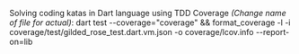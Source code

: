 Solving coding katas in Dart language using TDD
Coverage *(Change name of file for actual)*: dart test --coverage="coverage" && format_coverage -l -i coverage/test/gilded_rose_test.dart.vm.json -o coverage/lcov.info  --report-on=lib